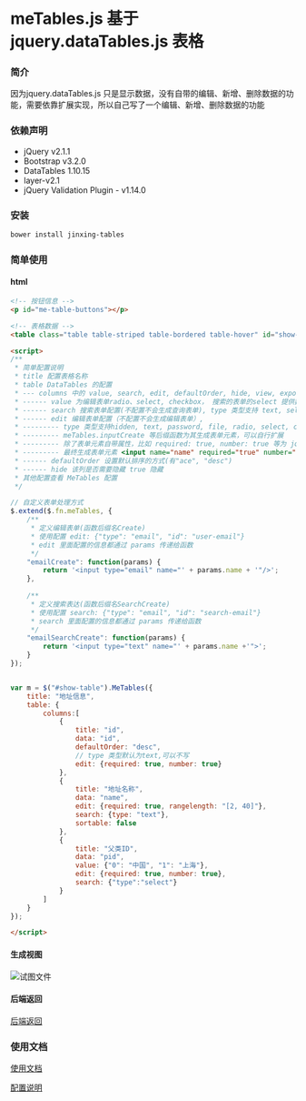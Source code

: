 meTables.js 基于 jquery.dataTables.js 表格
=========================================

### 简介

因为jquery.dataTables.js 只是显示数据，没有自带的编辑、新增、删除数据的功能，需要依靠扩展实现，所以自己写了一个编辑、新增、删除数据的功能

### 依赖声明
* jQuery v2.1.1 
* Bootstrap v3.2.0
* DataTables 1.10.15
* layer-v2.1
* jQuery Validation Plugin - v1.14.0

### 安装

```bash
bower install jinxing-tables
```

### 简单使用

#### html
```html
<!-- 按钮信息 -->
<p id="me-table-buttons"></p>

<!-- 表格数据 -->
<table class="table table-striped table-bordered table-hover" id="show-table"></table>

<script>
/**
 * 简单配置说明
 * title 配置表格名称
 * table DataTables 的配置 
 * --- columns 中的 value, search, edit, defaultOrder, hide, view, export 是 MeTables 的配置
 * ------ value 为编辑表单radio、select, checkbox， 搜索的表单的select 提供数据源,格式为一个对象 {"值": "显示信息"}
 * ------ search 搜索表单配置(不配置不会生成查询表单), type 类型支持 text, select 其他可以自行扩展
 * ------ edit 编辑表单配置（不配置不会生成编辑表单）, 
 * --------- type 类型支持hidden, text, password, file, radio, select, checkbox, textarea 等等 
 * --------- meTables.inputCreate 等后缀函数为其生成表单元素，可以自行扩展
 * --------- 除了表单元素自带属性，比如 required: true, number: true 等为 jquery.validate.js 的验证配置
 * --------- 最终生成表单元素 <input name="name" required="true" number="true" />
 * ------ defaultOrder 设置默认排序的方式(有"ace", "desc")
 * ------ hide 该列是否需要隐藏 true 隐藏
 * 其他配置查看 MeTables 配置
 */

// 自定义表单处理方式
$.extend($.fn.meTables, {
    /**
     * 定义编辑表单(函数后缀名Create)
     * 使用配置 edit: {"type": "email", "id": "user-email"}
     * edit 里面配置的信息都通过 params 传递给函数
     */
    "emailCreate": function(params) {
        return '<input type="email" name="' + params.name + '"/>';
    },
    
    /**
     * 定义搜索表达(函数后缀名SearchCreate)
     * 使用配置 search: {"type": "email", "id": "search-email"}
     * search 里面配置的信息都通过 params 传递给函数
     */
    "emailSearchCreate": function(params) {
        return '<input type="text" name="' + params.name +'">';
    }
});


var m = $("#show-table").MeTables({
    title: "地址信息",
    table: {
        columns:[
            {
                title: "id", 
                data: "id", 
                defaultOrder: "desc",
                // type 类型默认为text,可以不写
                edit: {required: true, number: true}
            },
            {
                title: "地址名称", 
                data: "name", 
                edit: {required: true, rangelength: "[2, 40]"},
                search: {type: "text"},
                sortable: false
            },
            {
                title: "父类ID", 
                data: "pid", 
                value: {"0": "中国", "1": "上海"},
                edit: {required: true, number: true},
                search: {"type":"select"}
            }
        ]
    }
});

</script>
```

#### 生成视图
![试图文件](https://mylovegy.github.io/jinxing-tables/docs/images/data.png)

#### 后端返回

[后端返回](https://mylovegy.github.io/jinxing-tables/?page=service)

### 使用文档

[使用文档](https://mylovegy.github.io/jinxing-tables/?page=home) 

[配置说明](https://mylovegy.github.io/jinxing-tables/?page=config)


